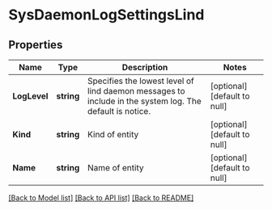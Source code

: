 # SysDaemonLogSettingsLind

## Properties
Name | Type | Description | Notes
------------ | ------------- | ------------- | -------------
**LogLevel** | **string** | Specifies the lowest level of lind daemon messages to include in the system log. The default is notice. | [optional] [default to null]
**Kind** | **string** | Kind of entity | [optional] [default to null]
**Name** | **string** | Name of entity | [optional] [default to null]

[[Back to Model list]](../README.md#documentation-for-models) [[Back to API list]](../README.md#documentation-for-api-endpoints) [[Back to README]](../README.md)



